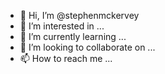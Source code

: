 - 👋 Hi, I’m @stephenmckervey
- 👀 I’m interested in ...
- 🌱 I’m currently learning ...
- 💞️ I’m looking to collaborate on ...
- 📫 How to reach me ...

<!---
stephenmckervey/stephenmckervey is a ✨ special ✨ repository because its `README.md` (this file) appears on your GitHub profile.
You can click the Preview link to take a look at your changes.
--->

